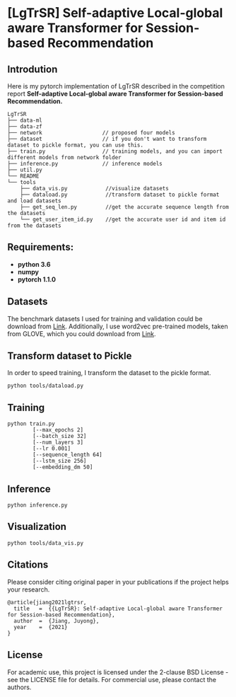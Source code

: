 # [LgTrSR] Self-adaptive Local-global aware Transformer for Session-based Recommendation 
## Introdution
Here is my pytorch implementation of LgTrSR described in the competition report **Self-adaptive Local-global aware Transformer for Session-based Recommendation.**

```
LgTrSR
├── data-ml                    
├── data-zf                    
├── network                   // proposed four models
├── dataset                   // if you don't want to transform dataset to pickle format, you can use this.
├── train.py                  // training models, and you can import different models from network folder
├── inference.py              // inference models
├── util.py                   
└── README                    
└── tools                 
    ├── data_vis.py            //visualize datasets
    ├── dataload.py            //transform dataset to pickle format and load datasets
    ├── get_seq_len.py         //get the accurate sequence length from the datasets
    └── get_user_item_id.py    //get the accurate user id and item id from the datasets

```

## Requirements:
* **python 3.6**
* **numpy**
* **pytorch 1.1.0**


## Datasets

The benchmark datasets I used for training and validation could be download from [Link](https://drive.google.com/drive/folders/1dGgnAT42HZ4O21hncR8YKIgetwvLvwk8?usp=sharing "Link"). Additionally, I use word2vec pre-trained models, taken from GLOVE, which you could download from [Link](https://nlp.stanford.edu/projects/glove/ "Link"). 

## Transform dataset to Pickle
In order to speed training, I transform the dataset to the pickle format.

```
python tools/dataload.py
```
## Training

```
python train.py  
        [--max_epochs 2]  
        [--batch_size 32]  
        [--num_layers 3]  
        [--lr 0.001]  
        [--sequence_length 64]  
        [--lstm_size 256]  
        [--embedding_dm 50]
```

## Inference

```
python inference.py
```
## Visualization

```
python tools/data_vis.py 
```
## Citations
Please consider citing original paper in your publications if the project helps your research. 
```
@article{jiang2021lgtrsr,
  title   =  {{LgTrSR}: Self-adaptive Local-global aware Transformer for Session-based Recommendation},
  author  =  {Jiang, Juyong},
  year    =  {2021}
}
```

## License

For academic use, this project is licensed under the 2-clause BSD License - see the LICENSE file for details. For commercial use, please contact the authors. 

